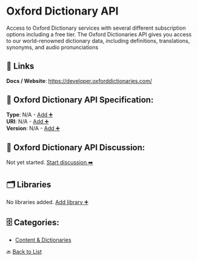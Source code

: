 # Oxford Dictionary API

Access to Oxford Dictionary services with several different subscription options including a free tier. The Oxford Dictionaries API gives you access to our world-renowned dictionary data, including definitions, translations, synonyms, and audio pronunciations

##  🔗 Links
**Docs / Website**: https://developer.oxforddictionaries.com/

## 🧬 Oxford Dictionary API Specification:
**Type**: N/A - [Add ➕](https://github.com/apis-list/apis-list/edit/main/apis.yaml#L14530)  
**URI**: N/A - [Add ➕](https://github.com/apis-list/apis-list/edit/main/apis.yaml#L14530)  
**Version**: N/A - [Add ➕](https://github.com/apis-list/apis-list/edit/main/apis.yaml#L14530)

## 💬 Oxford Dictionary API Discussion:
Not yet started. [Start discussion ➡️](https://github.com/apis-list/apis-list/discussions/new)

## 🗂️ Libraries

No libraries added. [Add library ➕](https://github.com/apis-list/apis-list/edit/main/apis.yaml#L14530)    


## 🗄️ Categories:
- [Content & Dictionaries](https://github.com/apis-list/apis-list#content--dictionaries-)

🔙  [Back to List](https://github.com/apis-list/apis-list)
